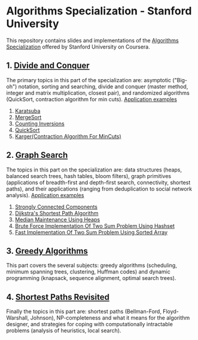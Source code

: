 # Algorithms Specialization - Stanford University 

This repository contains slides and implementations of the [Algorithms Specialization](https://www.coursera.org/specializations/algorithms#courses) offered by Stanford University on Coursera.

## 1. [Divide and Conquer](https://www.coursera.org/learn/algorithms-divide-conquer)

  The primary topics in this part of the specialization are: asymptotic ("Big-oh") notation, sorting and searching, divide and conquer (master method, integer and matrix multiplication, closest pair), and randomized algorithms (QuickSort, contraction algorithm for min cuts).
[Application examples](https://github.com/StephanePEILLET/Algorithms_Specialization/blob/main/Course%201%20-%20Divide%20and%20Conquer/Codes/Application%20examples.ipynb)

1. [Karatsuba](https://github.com/StephanePEILLET/Algorithms_Specialization/blob/main/Course%201%20-%20Divide%20and%20Conquer/Codes/karatsuba.py)  
2. [MergeSort](https://github.com/StephanePEILLET/Algorithms_Specialization/blob/main/Course%201%20-%20Divide%20and%20Conquer/Codes/mergesort.py)  
3. [Counting Inversions](https://github.com/StephanePEILLET/Algorithms_Specialization/blob/main/Course%201%20-%20Divide%20and%20Conquer/Codes/counting_inversions.py)  
4. [QuickSort](https://github.com/StephanePEILLET/Algorithms_Specialization/blob/main/Course%201%20-%20Divide%20and%20Conquer/Codes/quicksort.py)
5. [Karger(Contraction Algorithm For MinCuts)](https://github.com/StephanePEILLET/Algorithms_Specialization/blob/main/Course%201%20-%20Divide%20and%20Conquer/Codes/karger.py)

## 2. [Graph Search](https://www.coursera.org/learn/algorithms-graphs-data-structures) 

  The topics in this part on the specialization are: data structures (heaps, balanced search trees, hash tables, bloom filters), graph primitives (applications of breadth-first and depth-first search, connectivity, shortest paths), and their applications (ranging from deduplication to social network analysis).
[Application examples](https://github.com/StephanePEILLET/Algorithms_Specialization/blob/main/Course%202%20-%20Graph%20Search%20/Codes/Application%20Examples.ipynb)

1. [Strongly Connected Components](https://github.com/StephanePEILLET/Algorithms_Specialization/blob/main/Course%202%20-%20Graph%20Search%20/Codes/SCC.py)
2. [Dijkstra's Shortest Path Algorithm](https://github.com/StephanePEILLET/Algorithms_Specialization/blob/main/Course%202%20-%20Graph%20Search%20/Codes/djikstra.py)
3. [Median Maintenance Using Heaps](https://github.com/StephanePEILLET/Algorithms_Specialization/blob/main/Course%202%20-%20Graph%20Search%20/Codes/median_maintenance.py)
4. [Brute Force Implementation Of Two Sum Problem Using Hashset](https://github.com/StephanePEILLET/Algorithms_Specialization/blob/main/Course%202%20-%20Graph%20Search%20/Codes/two_sum_hashset.py)
5. [Fast Implementation Of Two Sum Problem Using Sorted Array](https://github.com/StephanePEILLET/Algorithms_Specialization/blob/main/Course%202%20-%20Graph%20Search%20/Codes/two_sum_array.py)

## 3. [Greedy Algorithms](https://www.coursera.org/learn/algorithms-greedy)

  This part covers the several subjects: greedy algorithms (scheduling, minimum spanning trees, clustering, Huffman codes) and dynamic programming (knapsack, sequence alignment, optimal search trees).

  
## 4. [Shortest Paths Revisited](https://www.coursera.org/learn/algorithms-npcomplete)

  Finally the topics in this part are: shortest paths (Bellman-Ford, Floyd-Warshall, Johnson), NP-completeness and what it means for the algorithm designer, and strategies for coping with computationally intractable problems (analysis of heuristics, local search).

